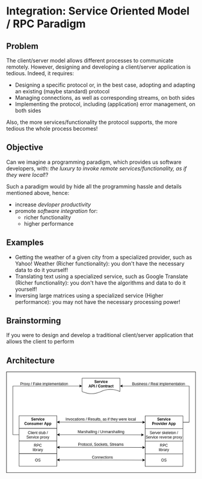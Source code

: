 # Integration: Service Oriented Model / RPC Paradigm
## Problem
The client/server model allows different processes to communicate remotely. However, designing and developing a client/server application is tedious. Indeed, it requires:
- Designing a specific protocol or, in the best case, adopting and adapting an existing (maybe standard) protocol
- Managing connections, as well as corresponding streams, on both sides
- Implementing the protocol, including (application) error management, on both sides

Also, the more services/functionality the protocol supports, the more tedious the whole process becomes!

## Objective
Can we imagine a programming paradigm, which provides us software developers, with: *the luxury to invoke remote services/functionality, as if they were local*!?

Such a paradigm would by hide all the programming hassle and details mentioned above, hence:
- increase *devloper productivity*
- promote *software integration* for:
  - richer functionality
  - higher performance

## Examples
- Getting the weather of a given city from a specialized provider, such as Yahoo! Weather (Richer functionality): you don't have the necessary data to do it yourself!
- Translating text using a specialized service, such as Google Translate (Richer functionality): you don't have the algorithms and data to do it yourself!
- Inversing large matrices using a specialized service (Higher performance): you may not have the necessary processing power!

## Brainstorming
If you were to design and develop a traditional client/server application that allows the client to perform 

## Architecture
<p align="center"><img src="figures/architecture.png"></p>
